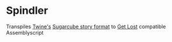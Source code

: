 # Spindler

Transpiles [Twine's](https://twinery.org/) [Sugarcube story format](https://twine2.neocities.org/) to [Get Lost](https://x.com/GetLostTheGame) compatible Assemblyscript
